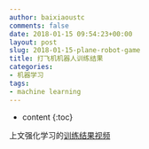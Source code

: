```yaml
---
author: baixiaoustc
comments: false
date: 2018-01-15 09:54:23+00:00
layout: post
slug: 2018-01-15-plane-robot-game
title: 打飞机机器人训练结果
categories:
- 机器学习
tags:
- machine learning
---
```


* content 
{:toc}

上文强化学习的[训练结果视频](https://v.youku.com/v_show/id_XNDcxMTE0OTAxMg==.html)